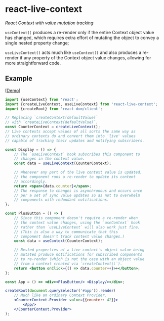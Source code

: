 # react-live-context

*React Context with value mutation tracking*

`useContext()` produces a re-render only if the entire Context object value has changed, which requires extra effort of mutating the object to convey a single nested property change;

`useLiveContext()` acts much like `useContext()` and also produces a re-render if any property of the Context object value changes, allowing for more straightforward code.

## Example

[[Demo](https://codepen.io/axtk/pen/RwQwRMq)]

```jsx
import {useContext} from 'react';
import {createLiveContext, useLiveContext} from 'react-live-context';
import {createRoot} from 'react-dom/client';

// Replacing `createContext(defaultValue)`
// with `createLiveContext(defaultValue)`.
const CounterContext = createLiveContext();
// Live contexts accept values of all sorts the same way as
// ordinary contexts do and convert them into 'live' values
// capable of tracking their updates and notifying subscribers.

const Display = () => {
    // The `useLiveContext` hook subscribes this component to
    // changes in the context value.
    const data = useLiveContext(CounterContext);

    // Whenever any part of the live context value is updated,
    // the component runs a re-render to update its content
    // accordingly.
    return <span>{data.counter}</span>;
    // The response to changes is asynchronous and occurs once
    // per a set of sync value updates so as not to overwhelm
    // components with redundant notifications.
};

const PlusButton = () => {
    // Since this component doesn't require a re-render when
    // the context value changes, using the `useContext` hook
    // rather than `useLiveContext` will also work just fine.
    // (This is also a way to communicate that this
    // component doesn't track context value changes.)
    const data = useContext(CounterContext);

    // Nested properties of a live context's object value being
    // mutated produce notifications for subscribed components
    // to re-render (which is not the case with an object value
    // from a context created via `createContext()`).
    return <button onClick={() => data.counter++}>+</button>;
};

const App = () => <div><PlusButton/> <Display/></div>;

createRoot(document.querySelector('#app')).render(
    // Much like an ordinary Context Provider.
    <CounterContext.Provider value={{counter: 42}}>
        <App/>
    </CounterContext.Provider>
);
```
